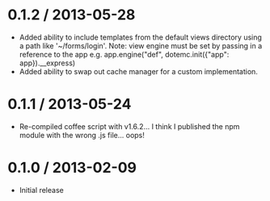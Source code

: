 0.1.2 / 2013-05-28
==================
  + Added ability to include templates from the default views directory using a path like '~/forms/login'. Note: view engine must be set by passing in a reference to the app e.g. app.engine("def", dotemc.init({"app": app}).__express)
  + Added ability to swap out cache manager for a custom implementation.


0.1.1 / 2013-05-24
==================
  * Re-compiled coffee script with v1.6.2... I think I published the npm module with the wrong .js file... oops!

0.1.0 / 2013-02-09
==================

  * Initial release
